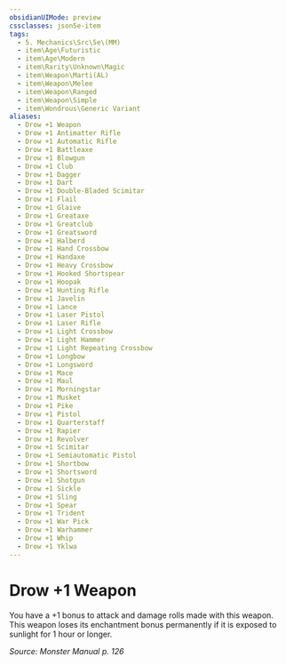 ```yaml
---
obsidianUIMode: preview
cssclasses: json5e-item
tags:
  - 5. Mechanics\Src\5e\(MM)
  - item\Age\Futuristic
  - item\Age\Modern
  - item\Rarity\Unknown\Magic
  - item\Weapon\Marti(AL)
  - item\Weapon\Melee
  - item\Weapon\Ranged
  - item\Weapon\Simple
  - item\Wondrous\Generic Variant
aliases:
  - Drow +1 Weapon
  - Drow +1 Antimatter Rifle
  - Drow +1 Automatic Rifle
  - Drow +1 Battleaxe
  - Drow +1 Blowgun
  - Drow +1 Club
  - Drow +1 Dagger
  - Drow +1 Dart
  - Drow +1 Double-Bladed Scimitar
  - Drow +1 Flail
  - Drow +1 Glaive
  - Drow +1 Greataxe
  - Drow +1 Greatclub
  - Drow +1 Greatsword
  - Drow +1 Halberd
  - Drow +1 Hand Crossbow
  - Drow +1 Handaxe
  - Drow +1 Heavy Crossbow
  - Drow +1 Hooked Shortspear
  - Drow +1 Hoopak
  - Drow +1 Hunting Rifle
  - Drow +1 Javelin
  - Drow +1 Lance
  - Drow +1 Laser Pistol
  - Drow +1 Laser Rifle
  - Drow +1 Light Crossbow
  - Drow +1 Light Hammer
  - Drow +1 Light Repeating Crossbow
  - Drow +1 Longbow
  - Drow +1 Longsword
  - Drow +1 Mace
  - Drow +1 Maul
  - Drow +1 Morningstar
  - Drow +1 Musket
  - Drow +1 Pike
  - Drow +1 Pistol
  - Drow +1 Quarterstaff
  - Drow +1 Rapier
  - Drow +1 Revolver
  - Drow +1 Scimitar
  - Drow +1 Semiautomatic Pistol
  - Drow +1 Shortbow
  - Drow +1 Shortsword
  - Drow +1 Shotgun
  - Drow +1 Sickle
  - Drow +1 Sling
  - Drow +1 Spear
  - Drow +1 Trident
  - Drow +1 War Pick
  - Drow +1 Warhammer
  - Drow +1 Whip
  - Drow +1 Yklwa
---
```

# Drow +1 Weapon


You have a +1 bonus to attack and damage rolls made with this weapon. This weapon loses its enchantment bonus permanently if it is exposed to sunlight for 1 hour or longer.

*Source: Monster Manual p. 126*
